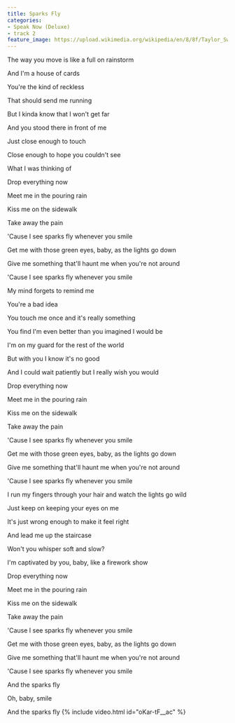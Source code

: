 ```yaml
---
title: Sparks Fly
categories:
- Speak Now (Deluxe)
- track 2
feature_image: https://upload.wikimedia.org/wikipedia/en/8/8f/Taylor_Swift_-_Speak_Now_cover.png
--- 
```

The way you move is like a full on rainstorm

And I'm a house of cards

You're the kind of reckless

That should send me running

But I kinda know that I won't get far

And you stood there in front of me

Just close enough to touch

Close enough to hope you couldn't see

What I was thinking of

Drop everything now

Meet me in the pouring rain

Kiss me on the sidewalk

Take away the pain

'Cause I see sparks fly whenever you smile

Get me with those green eyes, baby, as the lights go down

Give me something that'll haunt me when you're not around

'Cause I see sparks fly whenever you smile

My mind forgets to remind me

You're a bad idea

You touch me once and it's really something

You find I'm even better than you imagined I would be

I'm on my guard for the rest of the world

But with you I know it's no good

And I could wait patiently but I really wish you would

Drop everything now

Meet me in the pouring rain

Kiss me on the sidewalk

Take away the pain

'Cause I see sparks fly whenever you smile

Get me with those green eyes, baby, as the lights go down

Give me something that'll haunt me when you're not around

'Cause I see sparks fly whenever you smile

I run my fingers through your hair and watch the lights go wild

Just keep on keeping your eyes on me

It's just wrong enough to make it feel right

And lead me up the staircase

Won't you whisper soft and slow?

I'm captivated by you, baby, like a firework show

Drop everything now

Meet me in the pouring rain

Kiss me on the sidewalk

Take away the pain

'Cause I see sparks fly whenever you smile

Get me with those green eyes, baby, as the lights go down

Give me something that'll haunt me when you're not around

'Cause I see sparks fly whenever you smile

And the sparks fly

Oh, baby, smile

And the sparks fly
{% include video.html id="oKar-tF__ac" %}